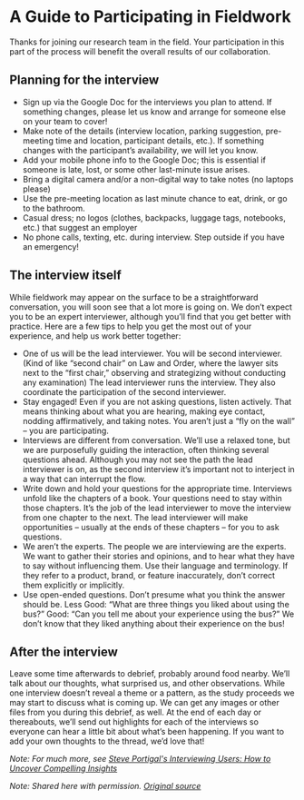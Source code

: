 # A Guide to Participating in Fieldwork
Thanks for joining our research team in the field. Your participation in this part of the process will benefit the overall results of our collaboration. 

## Planning for the interview
- Sign up via the Google Doc for the interviews you plan to attend. If something changes, please let us know and arrange for someone else on your team to cover!
- Make note of the details (interview location, parking suggestion, pre-meeting time and location, participant details, etc.). If something changes with the participant’s availability, we will let you know.
- Add your mobile phone info to the Google Doc; this is essential if someone is late, lost, or some other last-minute issue arises.
- Bring a digital camera and/or a non-digital way to take notes (no laptops please)
- Use the pre-meeting location as last minute chance to eat, drink, or go to the bathroom.
- Casual dress; no logos (clothes, backpacks, luggage tags, notebooks, etc.) that suggest an employer
- No phone calls, texting, etc. during interview. Step outside if you have an emergency!

## The interview itself
While fieldwork may appear on the surface to be a straightforward conversation, you will soon see that a lot more is going on. We don’t expect you to be an expert interviewer, although you’ll find that you get better with practice. Here are a few tips to help you get the most out of your experience, and help us work better together: 
- One of us will be the lead interviewer. You will be second interviewer. (Kind of like “second chair” on Law and Order, where the lawyer sits next to the “first chair,” observing and strategizing without conducting any examination) The lead interviewer runs the interview. They also coordinate the participation of the second interviewer. 
- Stay engaged! Even if you are not asking questions, listen actively. That means thinking about what you are hearing, making eye contact, nodding affirmatively, and taking notes. You aren’t just a “fly on the wall” – you are participating. 
- Interviews are different from conversation. We’ll use a relaxed tone, but we are purposefully guiding the interaction, often thinking several questions ahead. Although you may not see the path the lead interviewer is on, as the second interview it’s important not to interject in a way that can interrupt the flow. 
- Write down and hold your questions for the appropriate time. Interviews unfold like the chapters of a book. Your questions need to stay within those chapters. It’s the job of the lead interviewer to move the interview from one chapter to the next. The lead interviewer will make opportunities – usually at the ends of these chapters – for you to ask questions. 
- We aren’t the experts. The people we are interviewing are the experts. We want to gather their stories and opinions, and to hear what they have to say without influencing them. Use their language and terminology. If they refer to a product, brand, or feature inaccurately, don’t correct them explicitly or implicitly. 
- Use open-ended questions. Don’t presume what you think the answer should be. Less Good: “What are three things you liked about using the bus?” Good: “Can you tell me about your experience using the bus?” We don’t know that they liked anything about their experience on the bus!

## After the interview
Leave some time afterwards to debrief, probably around food nearby. We’ll talk about our thoughts, what surprised us, and other observations. While one interview doesn’t reveal a theme or a pattern, as the study proceeds we may start to discuss what is coming up.
We can get any images or other files from you during this debrief, as well. 
At the end of each day or thereabouts, we’ll send out highlights for each of the interviews so everyone can hear a little bit about what’s been happening. If you want to add your own thoughts to the thread, we’d love that!

_Note: For much more, see [Steve Portigal's Interviewing Users: How to Uncover Compelling Insights](http://rosenfeldmedia.com/books/interviewing-users/)_

_Note: Shared here with permission. [Original source](https://rosenfeldmedia.com/wp-content/uploads/2014/10/Portigal-Consulting-A-Guide-to-Participating-in-Fieldwork.pdf)_
